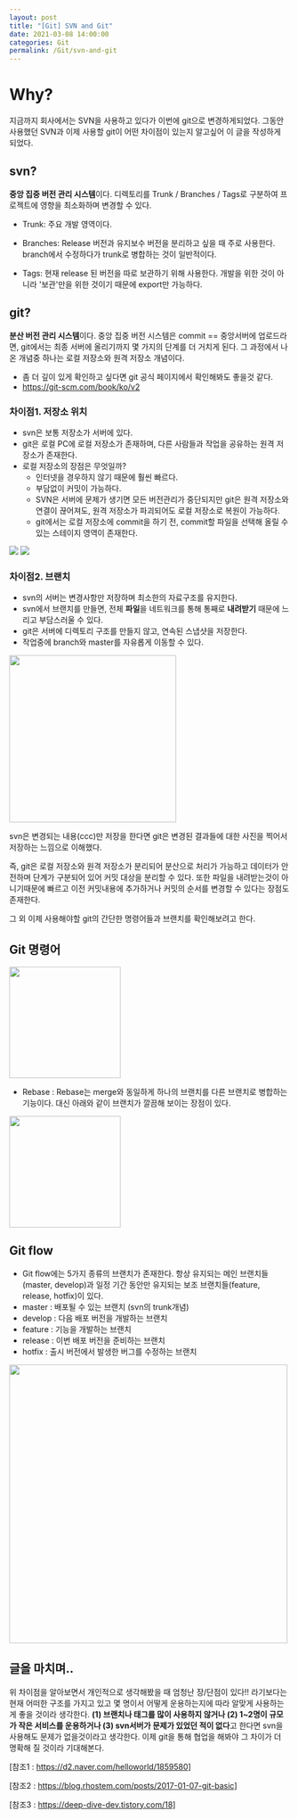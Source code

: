 ```yaml
---
layout: post
title: "[Git] SVN and Git"
date: 2021-03-08 14:00:00
categories: Git
permalink: /Git/svn-and-git
---
```


# Why?

지금까지 회사에서는 SVN을 사용하고 있다가 이번에 git으로 변경하게되었다. 그동안 사용했던 SVN과 이제 사용할 git이 어떤 차이점이 있는지 알고싶어 이 글을 작성하게 되었다.



## svn?

**중앙 집중 버전 관리 시스템**이다. 디렉토리를 Trunk / Branches / Tags로 구분하여 프로젝트에 영향을 최소화하며 변경할 수 있다.

- Trunk: 주요 개발 영역이다.

- Branches: Release 버전과 유지보수 버전을 분리하고 싶을 때 주로 사용한다. branch에서 수정하다가 trunk로 병합하는 것이 일반적이다.

- Tags: 현재 release 된 버전을 따로 보관하기 위해 사용한다. 개발을 위한 것이 아니라 '보관'만을 위한 것이기 때문에 export만 가능하다.

  

## git?

**분산 버전 관리 시스템**이다.  중앙 집중 버전 시스템은 commit == 중앙서버에 업로드라면, git에서는 최종 서버에 올리기까지 몇 가지의 단계를 더 거치게 된다. 그 과정에서 나온 개념중 하나는 로컬 저장소와 원격 저장소 개념이다.  

- 좀 더 깊이 있게 확인하고 싶다면 git 공식 페이지에서 확인해봐도 좋을것 같다.
- https://git-scm.com/book/ko/v2



### 차이점1. 저장소 위치

- svn은 보통 저장소가 서버에 있다.
- git은 로컬 PC에 로컬 저장소가 존재하며, 다른 사람들과 작업을 공유하는 원격 저장소가 존재한다.
- 로컬 저장소의 장점은 무엇일까?
  - 인터넷을 경우하지 않기 때문에 훨씬 빠르다.
  - 부담없이 커밋이 가능하다.
  - SVN은 서버에 문제가 생기면 모든 버전관리가 중단되지만 git은 원격 저장소와 연결이 끊어져도, 원격 저장소가 파괴되어도 로컬 저장소로 복원이 가능하다.
  - git에서는 로컬 저장소에 commit을 하기 전, commit할 파일을 선택해 올릴 수 있는 스테이지 영역이 존재한다. 

<img src = "/img/repo_1.JPG" class="middle-image"/>

<img src = "/img/repo_2.JPG" class="middle-image"/>

### 차이점2. 브랜치

- svn의 서버는 변경사항만 저장하며 최소한의 자료구조를 유지한다.
- svn에서 브랜치를 만들면, 전체 **파일**을 네트워크를 통해 통째로 **내려받기** 때문에 느리고 부담스러울 수 있다.
- git은 서버에 디렉토리 구조를 만들지 않고, 연속된 스냅샷을 저장한다. 
- 작업중에 branch와 master를 자유롭게 이동할 수 있다.

<img src = "/img/repo_4.JPG" style=" height: 300px;" class="middle-image"/>

svn은 변경되는 내용(ccc)만 저장을 한다면 git은 변경된 결과들에 대한 사진을 찍어서 저장하는 느낌으로 이해했다.



즉, git은 로컬 저장소와 원격 저장소가 분리되어 분산으로 처리가 가능하고 데이터가 안전하며 단계가 구분되어 있어 커밋 대상을 분리할 수 있다. 또한 파일을 내려받는것이 아니기때문에 빠르고 이전 커밋내용에 추가하거나 커밋의 순서를 변경할 수 있다는 장점도 존재한다.



그 외 이제 사용해야할 git의 간단한 명령어들과 브랜치를 확인해보려고 한다.

## Git 명령어

<img src = "/img/repo_3.JPG" style=" height: 200px;" class="middle-image"/>

- Rebase : Rebase는 merge와 동일하게 하나의 브랜치를 다른 브랜치로 병합하는 기능이다. 대신 아래와 같이 브랜치가 깔끔해 보이는 장점이 있다. 

<img src = "/img/repo_5.JPG" style=" height: 200px;" class="middle-image"/>



## Git flow

- Git flow에는 5가지 종류의 브랜치가 존재한다. 항상 유지되는 메인 브랜치들(master, develop)과 일정 기간 동안만 유지되는 보조 브랜치들(feature, release, hotfix)이 있다.
- master : 배포될 수 있는 브랜치 (svn의 trunk개념)
- develop : 다음 배포 버전을 개발하는 브랜치
- feature : 기능을 개발하는 브랜치
- release : 이번 배포 버전을 준비하는 브랜치
- hotfix : 출시 버전에서 발생한 버그를 수정하는 브랜치

<img src = "/img/repo_6.JPG" style=" height: 500px;" class="middle-image"/>



## 글을 마치며..

위 차이점을 알아보면서 개인적으로 생각해봤을 때 엄청난 장/단점이 있다!! 라기보다는 현재 어떠한 구조를 가지고 있고 몇 명이서 어떻게 운용하는지에 따라 알맞게 사용하는게 좋을 것이라 생각한다.  **(1) 브랜치나 태그를 많이 사용하지 않거나 (2) 1~2명이 규모가 작은 서비스를 운용하거나 (3) svn서버가 문제가 있었던 적이 없다**고 한다면 svn을 사용해도 문제가 없을것이라고 생각한다. 이제 git을 통해 협업을 해봐야 그 차이가 더 명확해 질 것이라 기대해본다.

[참조1 : https://d2.naver.com/helloworld/1859580]

[참조2 : https://blog.rhostem.com/posts/2017-01-07-git-basic]

[참조3 : https://deep-dive-dev.tistory.com/18]